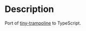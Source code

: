 # Description

Port of [tiny-trampoline](https://github.com/taylorjg/tiny-trampoline) to TypeScript.
